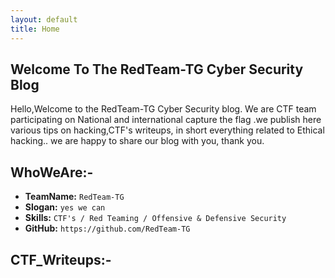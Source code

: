 ```yaml
---
layout: default
title: Home
---
```


## **Welcome To The RedTeam-TG Cyber Security Blog**

Hello,Welcome to the RedTeam-TG Cyber Security blog. We are CTF team participating on National and international capture the flag .we publish here various tips on hacking,CTF's writeups, in short everything related to Ethical hacking.. we are happy to share our blog with you, thank you.

## WhoWeAre:-

- **TeamName:**    `RedTeam-TG`
- **Slogan:**   `yes we can`
- **Skills:**  `CTF's / Red Teaming / Offensive & Defensive Security `
- **GitHub:**     `https://github.com/RedTeam-TG`

## **CTF_Writeups:-**


